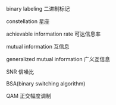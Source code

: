 binary labeling 二进制标记

constellation 星座

achievable information rate 可达信息率

mutual information 互信息

generalized mutual information 广义互信息

SNR 信噪比

BSA(binary switching algorithm)

QAM 正交幅度调制



